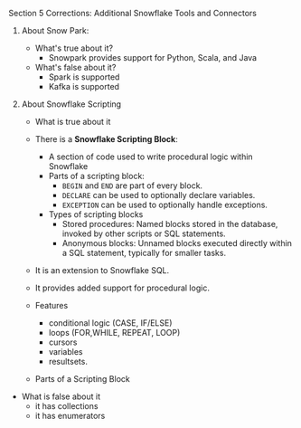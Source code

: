 Section 5 Corrections: Additional Snowflake Tools and Connectors

1. About Snow Park:
   - What's true about it?
     - Snowpark provides support for Python, Scala, and Java
   - What's false about it?
     - Spark is supported
     - Kafka is supported

1. About Snowflake Scripting
    - What is true about it
    - There is a **Snowflake Scripting Block**:
      - A section of code used to write procedural logic within Snowflake
      - Parts of a scripting block:
        - `BEGIN` and `END` are part of every block.
        - `DECLARE` can be used to optionally declare variables.
        - `EXCEPTION` can be used to optionally handle exceptions.
      - Types of scripting blocks
        - Stored procedures: Named blocks stored in the database, invoked by other scripts or SQL statements.
        - Anonymous blocks: Unnamed  blocks executed directly within a SQL statement, typically for smaller tasks.

    - It is an extension to Snowflake SQL.
    - It provides added support for procedural logic.
    - Features
      - conditional logic (CASE, IF/ELSE)
      - loops (FOR,WHILE, REPEAT, LOOP)
      - cursors
      - variables
      - resultsets.
    - Parts of a Scripting Block


- What is false about it
  - it has collections
  - it has enumerators
